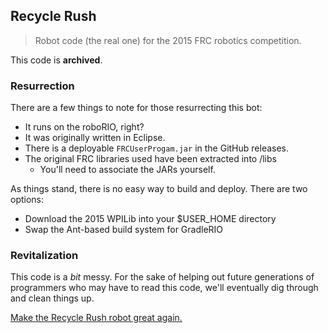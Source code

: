 Recycle Rush
---
> Robot code (the real one) for the 2015 FRC robotics competition.

This code is **archived**.

### Resurrection
There are a few things to note for those resurrecting this bot:
* It runs on the roboRIO, right?
* It was originally written in Eclipse.
* There is a deployable `FRCUserProgam.jar` in the GitHub releases.
* The original FRC libraries used have been extracted into /libs
  * You'll need to associate the JARs yourself.
  
As things stand, there is no easy way to build and deploy. There are two options:
* Download the 2015 WPILib into your $USER_HOME directory
* Swap the Ant-based build system for GradleRIO

### Revitalization
This code is a *bit* messy. For the sake of helping out future generations of programmers who may have to read this code, we'll eventually dig through and clean things up.

[Make the Recycle Rush robot great again.](https://github.com/teamresistance/recycle-again)